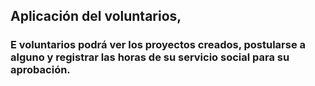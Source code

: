 ## Aplicación del voluntarios, 

### E voluntarios podrá ver los proyectos creados, postularse a alguno y registrar las horas de su servicio social para su aprobación. 
